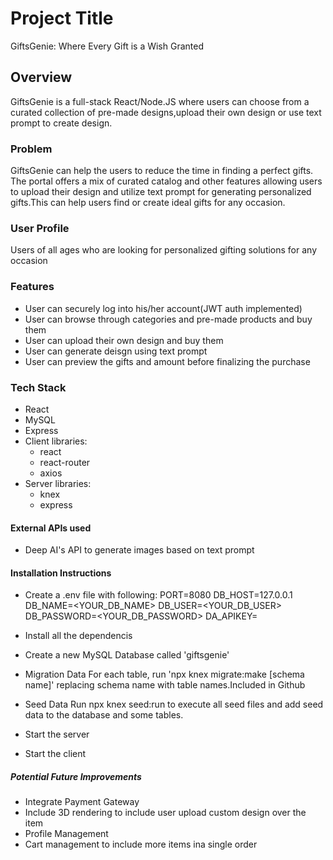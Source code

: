 # Project Title

GiftsGenie: Where Every Gift is a Wish Granted

## Overview

GiftsGenie is a full-stack React/Node.JS where users can choose from a curated collection of pre-made designs,upload their own design or use text prompt to create design.

### Problem

GiftsGenie can help the users to reduce the time in finding a perfect gifts. The portal offers a mix of curated catalog and other features allowing users to upload their design and utilize text prompt for generating personalized gifts.This can help users find or create ideal gifts for any occasion.

### User Profile

Users of all ages who are looking for personalized gifting solutions for any occasion

### Features

- User can securely log into his/her account(JWT auth implemented)
- User can browse through categories and pre-made products and buy them
- User can upload their own design and buy them
- User can generate deisgn using text prompt
- User can preview the gifts and amount before finalizing the purchase

### Tech Stack

- React
- MySQL
- Express
- Client libraries:
  - react
  - react-router
  - axios
- Server libraries:
  - knex
  - express

#### External APIs used

- Deep AI's API to generate images based on text prompt

#### Installation Instructions

- Create a .env file with following:
  PORT=8080
  DB_HOST=127.0.0.1
  DB_NAME=<YOUR_DB_NAME>
  DB_USER=<YOUR_DB_USER>
  DB_PASSWORD=<YOUR_DB_PASSWORD>
  DA_APIKEY=<SHARED>
- Install all the dependencis

- Create a new MySQL Database called 'giftsgenie'

- Migration Data
  For each table, run 'npx knex migrate:make [schema name]' replacing schema name with table names.Included in Github
- Seed Data
  Run npx knex seed:run to execute all seed files and add seed data to the database and some tables.

- Start the server

- Start the client

##### Potential Future Improvements

- Integrate Payment Gateway
- Include 3D rendering to include user upload custom design over the item
- Profile Management
- Cart management to include more items ina single order

